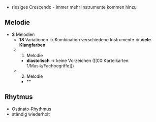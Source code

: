 - riesiges Crescendo - immer mehr Instrumente kommen hinzu

## Melodie
- **2** Melodien
	- **18** Variationen -> Kombination verschiedene Instrumente => **viele Klangfarben**
	- 1. Melodie
		- **diastolisch** -> keine Vorzeichen ([[00 Karteikarten 1/Musik/Fachbegriffe]])
	- 2. Melodie
		- **

## Rhytmus
- Ostinato-Rhythmus
- ständig wiederholt